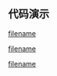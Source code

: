 <h2>代码演示</h2>

<div class="container-demo-main">

<div class="container-demo-left">

[filename](../../src/cascader.html ':include :type=code  :fragment=htmldemo')

[filename](../../src/cascader.html ':include :type=code  :fragment=jsdemo javascript')

</div>

<div class="container-demo-right">

[filename](../../src/cascader.html ':include width=375 height=667')

</div>